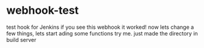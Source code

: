 # webhook-test
test hook for Jenkins
if you see this webhook it worked!
now lets change a few things, lets start ading some functions 
try me.
just made the directory in build server
